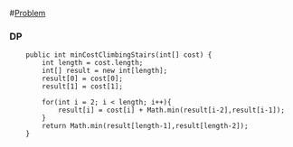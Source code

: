 #[Problem](https://leetcode.com/problems/min-cost-climbing-stairs/)

### DP
```
    public int minCostClimbingStairs(int[] cost) {
        int length = cost.length;
        int[] result = new int[length];
        result[0] = cost[0];
        result[1] = cost[1];
        
        for(int i = 2; i < length; i++){
            result[i] = cost[i] + Math.min(result[i-2],result[i-1]);
        }
        return Math.min(result[length-1],result[length-2]);
    }
```
